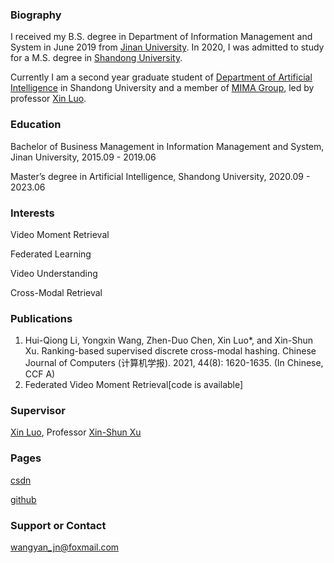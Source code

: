 ### Biography

I received my B.S. degree in Department of Information Management and System in June 2019 from [Jinan University](https://www.ujn.edu.cn/). In 2020, I was admitted to study for a M.S. degree in [Shandong University](https://www.sdu.edu.cn/).

Currently I am a second year graduate student of [Department of Artificial Intelligence](https://www.sc.sdu.edu.cn/) in Shandong University and a member of [MIMA Group](http://mima.sdu.edu.cn/), led by professor [Xin Luo](https://faculty.sdu.edu.cn/luoxin/zh_CN/index.htm).

### Education

Bachelor of Business Management in Information Management and System, Jinan University, 2015.09 - 2019.06

Master’s degree in Artificial Intelligence, Shandong University, 2020.09 - 2023.06

### Interests

Video Moment Retrieval

Federated Learning

Video Understanding

Cross-Modal Retrieval

### Publications

1. Hui-Qiong Li, Yongxin Wang, Zhen-Duo Chen, Xin Luo*, and Xin-Shun Xu. Ranking-based supervised discrete cross-modal hashing. Chinese Journal of Computers (计算机学报). 2021, 44(8): 1620-1635. (In Chinese, CCF A) 
2. Federated Video Moment Retrieval[code is available]

### Supervisor

[Xin Luo](https://faculty.sdu.edu.cn/luoxin/zh_CN/index.htm), Professor [Xin-Shun Xu](https://www.sc.sdu.edu.cn/info/1044/2253.htm)

### Pages

[csdn](https://blog.csdn.net/YasmineC?spm=1001.2101.3001.5343)

[github](https://github.com/YasmineXXX)

### Support or Contact

wangyan_jn@foxmail.com
